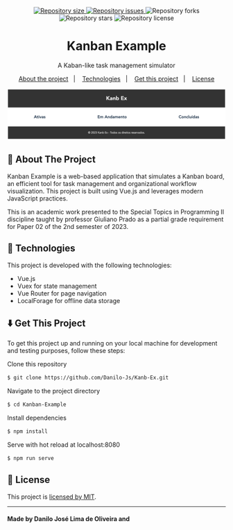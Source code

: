 <p align="center">
  <a href="https://img.shields.io/github/repo-size/Danilo-Js/Kanb-Ex/commits/master">
    <img alt="Repository size" src="https://img.shields.io/github/repo-size/Danilo-Js/Kanb-Ex">
  </a>

  <a href="https://img.shields.io/github/issues/Danilo-Js/Kanb-Ex/issues">
    <img alt="Repository issues" src="https://img.shields.io/github/issues/Danilo-Js/Kanb-Ex">
  </a>
  
  <img alt="Repository forks" src="https://img.shields.io/github/forks/Danilo-Js/Kanb-Ex">
  
  <img alt="Repository stars" src="https://img.shields.io/github/stars/Danilo-Js/Kanb-Ex">
  
  <img alt="Repository license" src="https://img.shields.io/github/license/Danilo-Js/Kanb-Ex">
</p>

<h1 align="center">
  Kanban Example
</h1>

<p align="center">
A Kaban-like task management simulator
</p>

<p align="center" direction="row">
  <a href="#rocket-about-the-project">About the project</a>&nbsp;&nbsp;&nbsp;|&nbsp;&nbsp;&nbsp;
  <a href="#wrench-technologies">Technologies</a>&nbsp;&nbsp;&nbsp;|&nbsp;&nbsp;&nbsp;
  <a href="#arrow_down-get-this-project">Get this project</a>&nbsp;&nbsp;&nbsp;|&nbsp;&nbsp;&nbsp;
  <a href="#memo-license">License</a>
</p>

<p align="center">
  <img alt="Kanban Example" src="ReadmeAssets/Presentation.png">
</p>

## :rocket: About The Project
Kanban Example is a web-based application that simulates a Kanban board, an efficient tool for task management and organizational workflow visualization. This project is built using Vue.js and leverages modern JavaScript practices.

This is an academic work presented to the Special Topics in Programming II discipline taught by professor Giuliano Prado as a partial grade requirement for Paper 02 of the 2nd semester of 2023.

## :wrench: Technologies
This project is developed with the following technologies:

- Vue.js
- Vuex for state management
- Vue Router for page navigation
- LocalForage for offline data storage

## :arrow_down: Get This Project

To get this project up and running on your local machine for development and testing purposes, follow these steps:

Clone this repository
```bash
$ git clone https://github.com/Danilo-Js/Kanb-Ex.git
```

Navigate to the project directory
```bash 
$ cd Kanban-Example
```

Install dependencies
```bash 
$ npm install
```

Serve with hot reload at localhost:8080
```bash 
$ npm run serve
```

## :memo: License
This project is [licensed by MIT](https://github.com/Danilo-Js/Kanb-Ex/blob/master/LICENSE).

---

#### Made by Danilo José Lima de Oliveira and 